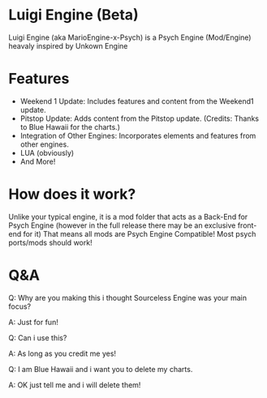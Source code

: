 # Luigi Engine (Beta)
Luigi Engine (aka MarioEngine-x-Psych) is a Psych Engine (Mod/Engine) heavaly inspired by Unkown Engine

# Features
- Weekend 1 Update: Includes features and content from the Weekend1 update.
- Pitstop Update: Adds content from the Pitstop update. (Credits: Thanks to Blue Hawaii for the charts.)
- Integration of Other Engines: Incorporates elements and features from other engines.
- LUA (obviously)
- And More!

# How does it work?
Unlike your typical engine, it is a mod folder that acts as a Back-End for Psych Engine (however in the full release there may be an exclusive front-end for it)
That means all mods are Psych Engine Compatible! Most psych ports/mods should work!

# Q&A
Q: Why are you making this i thought Sourceless Engine was your main focus?

A: Just for fun!

Q: Can i use this?

A: As long as you credit me yes!

Q: I am Blue Hawaii and i want you to delete my charts.

A: OK just tell me and i will delete them!
